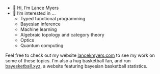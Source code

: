 - 👋 Hi, I’m Lance Myers
- 👀 I’m interested in ...
  - Typed functional programming
  - Bayesian inference
  - Machine learning 
  - Algebraic topology and category theory
  - Optics
  - Quantum computing

Feel free to check out my website [lancekmyers.com](lancekmyers.com) to see my work on some of these topics.
I'm also a hug basketball fan, and run [bayesketball.xyz](bayesketball.xyz), a website featuring bayesian basketball statistics.

